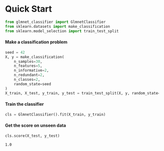 # Quick Start


```python
from glmnet_classifier import GlmnetClassifier
from sklearn.datasets import make_classification
from sklearn.model_selection import train_test_split
```

#### Make a classification problem


```python
seed = 42
X, y = make_classification(
    n_samples=30,
    n_features=5,
    n_informative=2,
    n_redundant=2,
    n_classes=2,
    random_state=seed
)
X_train, X_test, y_train, y_test = train_test_split(X, y, random_state=seed)
```

#### Train the classifier

```python
cls = GlmnetClassifier().fit(X_train, y_train)
```

#### Get the score on unseen data

```python
cls.score(X_test, y_test)
```

    1.0


